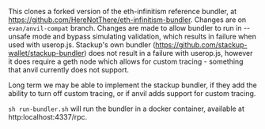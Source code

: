 This clones a forked version of the eth-infinitism reference bundler, at https://github.com/HereNotThere/eth-infinitism-bundler. Changes are on `evan/anvil-compat` branch. Changes are made to allow bundler to run in --unsafe mode and bypass simulating validation, which results in failure when used with userop.js. Stackup's own bundler (https://github.com/stackup-wallet/stackup-bundler) does not result in a failure with userop.js, however it does require a geth node which allows for custom tracing - something that anvil currently does not support.

Long term we may be able to implement the stackup bundler, if they add the ability to turn off custom tracing, or if anvil adds support for custom tracing.

`sh run-bundler.sh` will run the bundler in a docker container, available at http:localhost:4337/rpc.
